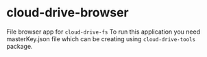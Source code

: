 # cloud-drive-browser

File browser app for `cloud-drive-fs`
To run this application you need masterKey.json file which can be creating using `cloud-drive-tools` package.
